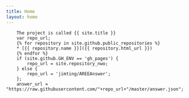 ```yaml
---
title: Home
layout: home
---
```

		The project is called {{ site.title }}
		var repo_url;
		{% for repository in site.github.public_repositories %}
		* [{{ repository.name }}]({{ repository.html_url }})
		{% endfor %}
		if (site.github.GH_ENV == 'gh_pages') {
			repo_url = site.repository_nwo;
		} else {
			repo_url = 'jimting/AREEAnswer';
		};
		answer_url = "https://raw.githubusercontent.com/"+repo_url+"/master/answer.json";
